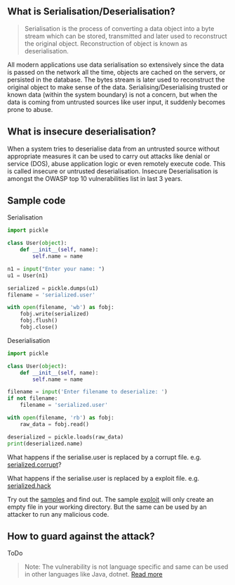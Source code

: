 ## What is Serialisation/Deserialisation?

> Serialisation is the process of converting a data object into a byte stream which can be stored, transmitted and later used to reconstruct the original object. Reconstruction of object is known as deserialisation. 

All modern applications use data serialisation so extensively since the data is passed on the network all the time, objects are cached on the servers, or persisted in the database. The bytes stream is later used to reconstruct the original object to make sense of the data.
Serialising/Deserialising trusted or known data (within the system boundary) is not a concern, but when the data is coming from untrusted sources like user input, it suddenly becomes prone to abuse.

## What is insecure deserialisation?
When a system tries to deserialise data from an untrusted source without appropriate measures it can be used to carry out attacks like denial or service (DOS), abuse application logic or even remotely execute code. This is called insecure or untrusted deserialisation.
Insecure Deserialisation is amongst the OWASP top 10 vulnerabilities list in last 3 years.

## Sample code

Serialisation 
```python
import pickle

class User(object):
    def __init__(self, name):
        self.name = name

n1 = input("Enter your name: ")
u1 = User(n1)

serialized = pickle.dumps(u1)
filename = 'serialized.user'

with open(filename, 'wb') as fobj:
    fobj.write(serialized)
    fobj.flush()
    fobj.close()
```

Deserialisation

```python
import pickle

class User(object):
    def __init__(self, name):
        self.name = name

filename = input('Enter filename to deserialize: ')
if not filename:
    filename = 'serialized.user'

with open(filename, 'rb') as fobj:
    raw_data = fobj.read()

deserialized = pickle.loads(raw_data)
print(deserialized.name)
```

What happens if the serialise.user is replaced by a corrupt file. e.g. [serialized.corrupt](https://github.com/atbagga/PythonSamples/blob/master/InsecureDeserializationTutorial/PythonPickleSample/serialized.corrupt)?

What happens if the serialise.user is replaced by a exploit file. e.g. [serialized.hack](https://github.com/atbagga/PythonSamples/blob/master/InsecureDeserializationTutorial/PythonPickleSample/serialized.hack)

Try out the [samples](https://github.com/atbagga/PythonSamples/tree/master/InsecureDeserializationTutorial) and find out. The sample [exploit](https://github.com/atbagga/PythonSamples/blob/master/InsecureDeserializationTutorial/PythonPickleSample/hackSerialize.py) will only create an empty file in your working directory. But the same can be used by an attacker to run any malicious code.

## How to guard against the attack?

ToDo

> Note: The vulnerability is not language specific and same can be used in other languages like Java, dotnet. [Read more](https://cwe.mitre.org/data/definitions/502.html)
